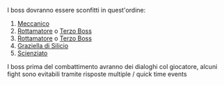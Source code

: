 I boss dovranno essere sconfitti in quest'ordine:
1. [Meccanico](Meccanico.md)
2. [Rottamatore](Rottamatore.md) o [Terzo Boss](Terzo%20Boss.md)
3. [Rottamatore](Rottamatore.md) o [Terzo Boss](Terzo%20Boss.md)
4. [Graziella di Silicio](Graziella%20di%20Silicio.md)
5. [Scienziato](Scienziato.md)

I boss prima del combattimento avranno dei dialoghi col giocatore, alcuni fight sono evitabili tramite risposte multiple / quick time events